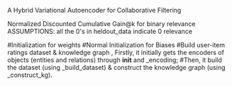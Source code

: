 A Hybrid Variational Autoencoder for Collaborative Filtering

Normalized Discounted Cumulative Gain@k for binary relevance
ASSUMPTIONS: all the 0's in heldout_data indicate 0 relevance

#Initialization for weights
#Normal Initialization for Biases
#Build user-item ratings dataset & knowledge graph , Firstly, it initially gets the encoders of objects (entities and relations) through __init__ and _encoding;
#Then, it build the dataset (using _build_dataset) & construct the knowledge graph (using _construct_kg).
#

#
#
#
#
#
#
#
